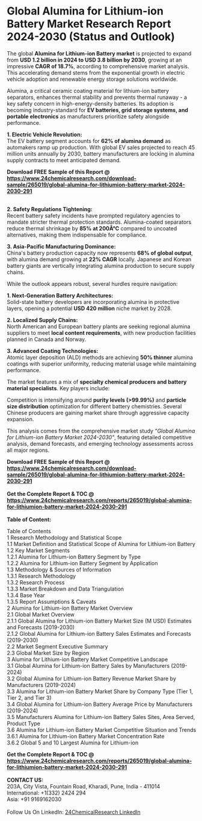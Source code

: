 <h1>Global Alumina for Lithium-ion Battery Market Research Report 2024-2030 (Status and Outlook)</h1><p>The global <strong>Alumina for Lithium-ion Battery market</strong> is projected to expand from <strong>USD 1.2 billion in 2024 to USD 3.8 billion by 2030</strong>, growing at an impressive <strong>CAGR of 18.7%</strong>, according to comprehensive market analysis. This accelerating demand stems from the exponential growth in electric vehicle adoption and renewable energy storage solutions worldwide.</p><p>Alumina, a critical ceramic coating material for lithium-ion battery separators, enhances thermal stability and prevents thermal runaway - a key safety concern in high-energy-density batteries. Its adoption is becoming industry-standard for <strong>EV batteries, grid storage systems, and portable electronics</strong> as manufacturers prioritize safety alongside performance.</p><p><strong>1. Electric Vehicle Revolution:</strong><br>
The EV battery segment accounts for <strong>62% of alumina demand</strong> as automakers ramp up production. With global EV sales projected to reach 45 million units annually by 2030, battery manufacturers are locking in alumina supply contracts to meet anticipated demand.</p><div><b>Download FREE Sample of this Report @ 
            <a href="https://www.24chemicalresearch.com/download-sample/265019/global-alumina-for-lithiumion-battery-market-2024-2030-291">
            https://www.24chemicalresearch.com/download-sample/265019/global-alumina-for-lithiumion-battery-market-2024-2030-291</a></b></div><br><p><strong>2. Safety Regulations Tightening:</strong><br>
Recent battery safety incidents have prompted regulatory agencies to mandate stricter thermal protection standards. Alumina-coated separators reduce thermal shrinkage by <strong>85% at 200Â°C</strong> compared to uncoated alternatives, making them indispensable for compliance.</p><p><strong>3. Asia-Pacific Manufacturing Dominance:</strong><br>
China's battery production capacity now represents <strong>68% of global output</strong>, with alumina demand growing at <strong>22% CAGR</strong> locally. Japanese and Korean battery giants are vertically integrating alumina production to secure supply chains.</p><p>While the outlook appears robust, several hurdles require navigation:</p><p><strong>1. Next-Generation Battery Architectures:</strong><br>
Solid-state battery developers are incorporating alumina in protective layers, opening a potential <strong>USD 420 million</strong> niche market by 2028.</p><p><strong>2. Localized Supply Chains:</strong><br>
North American and European battery plants are seeking regional alumina suppliers to meet <strong>local content requirements</strong>, with new production facilities planned in Canada and Norway.</p><p><strong>3. Advanced Coating Technologies:</strong><br>
Atomic layer deposition (ALD) methods are achieving <strong>50% thinner</strong> alumina coatings with superior uniformity, reducing material usage while maintaining performance.</p><p>The market features a mix of <strong>specialty chemical producers and battery material specialists</strong>. Key players include:</p><p>Competition is intensifying around <strong>purity levels (&gt;99.99%)</strong> and <strong>particle size distribution</strong> optimization for different battery chemistries. Several Chinese producers are gaining market share through aggressive capacity expansion.</p><p>This analysis comes from the comprehensive market study <em>"Global Alumina for Lithium-ion Battery Market 2024-2030"</em>, featuring detailed competitive analysis, demand forecasts, and emerging technology assessments across all major regions.</p><div><b>Download FREE Sample of this Report @ 
            <a href="https://www.24chemicalresearch.com/download-sample/265019/global-alumina-for-lithiumion-battery-market-2024-2030-291">
            https://www.24chemicalresearch.com/download-sample/265019/global-alumina-for-lithiumion-battery-market-2024-2030-291</a></b></div><br><div><b>Get the Complete Report & TOC @ 
            <a href="https://www.24chemicalresearch.com/reports/265019/global-alumina-for-lithiumion-battery-market-2024-2030-291">
            https://www.24chemicalresearch.com/reports/265019/global-alumina-for-lithiumion-battery-market-2024-2030-291</a></b></div><br>
            <b>Table of Content:</b><p>Table of Contents<br />
1 Research Methodology and Statistical Scope<br />
1.1 Market Definition and Statistical Scope of Alumina for Lithium-ion Battery<br />
1.2 Key Market Segments<br />
1.2.1 Alumina for Lithium-ion Battery Segment by Type<br />
1.2.2 Alumina for Lithium-ion Battery Segment by Application<br />
1.3 Methodology & Sources of Information<br />
1.3.1 Research Methodology<br />
1.3.2 Research Process<br />
1.3.3 Market Breakdown and Data Triangulation<br />
1.3.4 Base Year<br />
1.3.5 Report Assumptions & Caveats<br />
2 Alumina for Lithium-ion Battery Market Overview<br />
2.1 Global Market Overview<br />
2.1.1 Global Alumina for Lithium-ion Battery Market Size (M USD) Estimates and Forecasts (2019-2030)<br />
2.1.2 Global Alumina for Lithium-ion Battery Sales Estimates and Forecasts (2019-2030)<br />
2.2 Market Segment Executive Summary<br />
2.3 Global Market Size by Region<br />
3 Alumina for Lithium-ion Battery Market Competitive Landscape<br />
3.1 Global Alumina for Lithium-ion Battery Sales by Manufacturers (2019-2024)<br />
3.2 Global Alumina for Lithium-ion Battery Revenue Market Share by Manufacturers (2019-2024)<br />
3.3 Alumina for Lithium-ion Battery Market Share by Company Type (Tier 1, Tier 2, and Tier 3)<br />
3.4 Global Alumina for Lithium-ion Battery Average Price by Manufacturers (2019-2024)<br />
3.5 Manufacturers Alumina for Lithium-ion Battery Sales Sites, Area Served, Product Type<br />
3.6 Alumina for Lithium-ion Battery Market Competitive Situation and Trends<br />
3.6.1 Alumina for Lithium-ion Battery Market Concentration Rate<br />
3.6.2 Global 5 and 10 Largest Alumina for Lithium-ion</p><div><b>Get the Complete Report & TOC @ 
            <a href="https://www.24chemicalresearch.com/reports/265019/global-alumina-for-lithiumion-battery-market-2024-2030-291">
            https://www.24chemicalresearch.com/reports/265019/global-alumina-for-lithiumion-battery-market-2024-2030-291</a></b></div><br><b>CONTACT US:</b><br>
            203A, City Vista, Fountain Road, Kharadi, Pune, India - 411014<br>
            International: +1(332) 2424 294<br>
            Asia: +91 9169162030 <br><br>
            Follow Us On LinkedIn: <a href="https://www.linkedin.com/company/24chemicalresearch/">24ChemicalResearch LinkedIn</a>